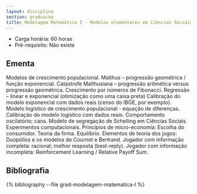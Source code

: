 ```yaml
---
layout: disciplina
section: graduacao
title: Modelagem Matemática I - Modelos elementares em Ciências Sociais
---
```


- Carga horária: 60 horas
- Pré-requisito: Não existe

## Ementa 

Modelos de crescimento populacional. Malthus – progressão geométrica / função exponencial. Catástrofe Malthusiana – progressão aritmética versus progressão geométrica. Crescimento por números de Fibonacci. Regressão – linear e exponencial (otimização como uma caixa preta) Calibração do modelo exponencial com dados reais (censo do IBGE, por exemplo). Modelo logístico de crescimento populacional - equação de diferenças. Calibração do modelo logístico com dados reais. Comportamento oscilatório; caos. Modelo de segregação de Schelling em Ciências Sociais. Experimentos computacionais. Princípios de micro-economia: Escolha do consumidor. Teoria da firma. Equilíbrio. Elementos de teoria dos jogos: Duopólios e os modelos de Cournot e Bertrand. Jogador com informação completa: racional; melhor resposta (best-reply). Jogador com informação incompleta: Reinforcement Learning / Relative Payoff Sum.


## Bibliografia

{% bibliography --file grad-modelagem-matematica-I %}
